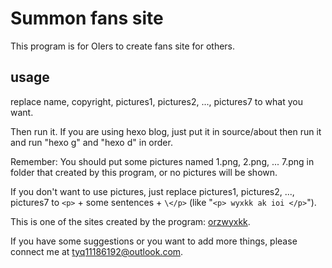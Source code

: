 # Summon fans site

This program is for OIers to create fans site for others.

## usage

replace name, copyright, pictures1, pictures2, ..., pictures7 to what you want.

Then run it. If you are using hexo blog, just put it in source/about then run it and run "hexo g" and "hexo d" in order.

Remember: You should put some pictures named 1.png, 2.png, ... 7.png in folder that created by this program, or no pictures will be shown.

If you don't want to use pictures, just replace pictures1, pictures2, ..., pictures7 to ``<p>`` + some sentences + ``\</p>`` (like "``<p> wyxkk ak ioi </p>``").

This is one of the sites created by the program: [orzwyxkk](http://oiertyq.github.io/about/orzwyxkk/).

If you have some suggestions or you want to add more things, please connect me at [tyq11186192@outlook.com](mailto:tyq11186192@outlook.com).